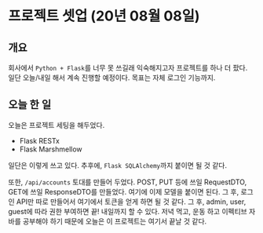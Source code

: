 # 프로젝트 셋업 (20년 08월 08일)

## 개요

회사에서 `Python + Flask`를 너무 못 쓰길래 익숙해지고자 프로젝트를 하나 더 팠다. 일단 오늘/내일 해서 계속 진행할 예정이다. 목표는 자체 로그인 기능까지.


## 오늘 한 일

오늘은 프로젝트 세팅을 해두었다.

* Flask RESTx
* Flask Marshmellow

일단은 이렇게 쓰고 있다. 추후에, `Flask SQLAlchemy`까지 붙이면 될 것 같다.

또한, `/api/accounts` 토대를 만들어 두었다. POST, PUT 등에 쓰일 RequestDTO, GET에 쓰일 ResponseDTO를 만들었다. 여기에 이제 모델을 붙이면 된다. 그 후, 로그인 API만 따로 만들어서 여기에서 토큰을 얻게 하면 될 것 같다. 그 후, admin, user, guest에 따라 권한 부여하면 끝! 내일까지 할 수 있다. 저녁 먹고, 운동 하고 이펙티브 자바를 공부해야 하기 때문에 오늘은 이 프로젝트는 여기서 끝날 것 같다. 
